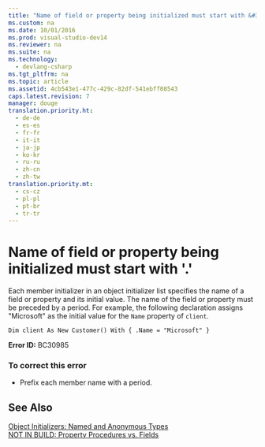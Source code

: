 ```yaml
---
title: "Name of field or property being initialized must start with &#39;.&#39;"
ms.custom: na
ms.date: 10/01/2016
ms.prod: visual-studio-dev14
ms.reviewer: na
ms.suite: na
ms.technology: 
  - devlang-csharp
ms.tgt_pltfrm: na
ms.topic: article
ms.assetid: 4cb543e1-477c-429c-82df-541ebff08543
caps.latest.revision: 7
manager: douge
translation.priority.ht: 
  - de-de
  - es-es
  - fr-fr
  - it-it
  - ja-jp
  - ko-kr
  - ru-ru
  - zh-cn
  - zh-tw
translation.priority.mt: 
  - cs-cz
  - pl-pl
  - pt-br
  - tr-tr
---
```

# Name of field or property being initialized must start with &#39;.&#39;
Each member initializer in an object initializer list specifies the name of a field or property and its initial value. The name of the field or property must be preceded by a period. For example, the following declaration assigns "Microsoft" as the initial value for the `Name` property of `client`.  
  
```  
Dim client As New Customer() With { .Name = "Microsoft" }  
```  
  
 **Error ID:** BC30985  
  
### To correct this error  
  
-   Prefix each member name with a period.  
  
## See Also  
 [Object Initializers: Named and Anonymous Types](../Topic/Object%20Initializers:%20Named%20and%20Anonymous%20Types%20\(Visual%20Basic\).md)   
 [NOT IN BUILD: Property Procedures vs. Fields](assetId:///da1c05c1-87c7-40fa-b92c-e9c7e4d170f7)